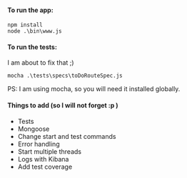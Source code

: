#### To run the app:
```
npm install
node .\bin\www.js
```

#### To run the tests:
I am about to fix that ;)
```
mocha .\tests\specs\toDoRouteSpec.js
```

PS: I am using mocha, so you will need it installed globally.

#### Things to add (so I will not forget :p )
- Tests
- Mongoose
- Change start and test commands
- Error handling
- Start multiple threads
- Logs with Kibana
- Add test coverage
